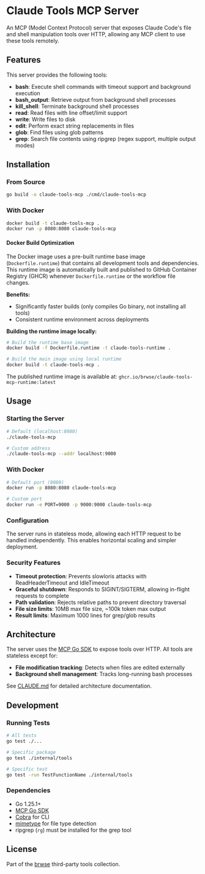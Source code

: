 # Claude Tools MCP Server

An MCP (Model Context Protocol) server that exposes Claude Code's file and shell manipulation tools over HTTP, allowing any MCP client to use these tools remotely.

## Features

This server provides the following tools:

- **bash**: Execute shell commands with timeout support and background execution
- **bash_output**: Retrieve output from background shell processes
- **kill_shell**: Terminate background shell processes
- **read**: Read files with line offset/limit support
- **write**: Write files to disk
- **edit**: Perform exact string replacements in files
- **glob**: Find files using glob patterns
- **grep**: Search file contents using ripgrep (regex support, multiple output modes)

## Installation

### From Source

```bash
go build -o claude-tools-mcp ./cmd/claude-tools-mcp
```

### With Docker

```bash
docker build -t claude-tools-mcp .
docker run -p 8080:8080 claude-tools-mcp
```

#### Docker Build Optimization

The Docker image uses a pre-built runtime base image (`Dockerfile.runtime`) that contains all development tools and dependencies. This runtime image is automatically built and published to GitHub Container Registry (GHCR) whenever `Dockerfile.runtime` or the workflow file changes.

**Benefits:**
- Significantly faster builds (only compiles Go binary, not installing all tools)
- Consistent runtime environment across deployments

**Building the runtime image locally:**
```bash
# Build the runtime base image
docker build -f Dockerfile.runtime -t claude-tools-runtime .

# Build the main image using local runtime
docker build -t claude-tools-mcp .
```

The published runtime image is available at: `ghcr.io/brwse/claude-tools-mcp-runtime:latest`

## Usage

### Starting the Server

```bash
# Default (localhost:8080)
./claude-tools-mcp

# Custom address
./claude-tools-mcp --addr localhost:9000
```

### With Docker

```bash
# Default port (8080)
docker run -p 8080:8080 claude-tools-mcp

# Custom port
docker run -e PORT=9000 -p 9000:9000 claude-tools-mcp
```

### Configuration

The server runs in stateless mode, allowing each HTTP request to be handled independently. This enables horizontal scaling and simpler deployment.

### Security Features

- **Timeout protection**: Prevents slowloris attacks with ReadHeaderTimeout and IdleTimeout
- **Graceful shutdown**: Responds to SIGINT/SIGTERM, allowing in-flight requests to complete
- **Path validation**: Rejects relative paths to prevent directory traversal
- **File size limits**: 10MB max file size, ~100k token max output
- **Result limits**: Maximum 1000 lines for grep/glob results

## Architecture

The server uses the [MCP Go SDK](https://github.com/modelcontextprotocol/go-sdk) to expose tools over HTTP. All tools are stateless except for:

- **File modification tracking**: Detects when files are edited externally
- **Background shell management**: Tracks long-running bash processes

See [CLAUDE.md](./CLAUDE.md) for detailed architecture documentation.

## Development

### Running Tests

```bash
# All tests
go test ./...

# Specific package
go test ./internal/tools

# Specific test
go test -run TestFunctionName ./internal/tools
```

### Dependencies

- Go 1.25.1+
- [MCP Go SDK](https://github.com/modelcontextprotocol/go-sdk)
- [Cobra](https://github.com/spf13/cobra) for CLI
- [mimetype](https://github.com/gabriel-vasile/mimetype) for file type detection
- ripgrep (`rg`) must be installed for the grep tool

## License

Part of the [brwse](https://github.com/brwse/brwse) third-party tools collection.
